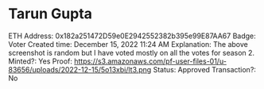# Tarun Gupta

ETH Address: 0x182a251472D59e0E2942552382b395e99E87AA67
Badge: Voter
Created time: December 15, 2022 11:24 AM
Explanation: The above screenshot is random but I have voted mostly on all the votes for season 2.
Minted?: Yes
Proof: https://s3.amazonaws.com/pf-user-files-01/u-83656/uploads/2022-12-15/5o13xbi/lt3.png
Status: Approved
Transaction?: No